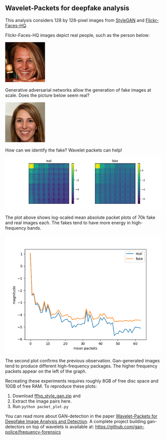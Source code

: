 ## Wavelet-Packets for deepfake analysis
This analysis considers 128 by 128-pixel images from [StyleGAN](https://github.com/NVlabs/stylegan) and [Flickr-Faces-HQ](https://github.com/NVlabs/ffhq-dataset).

Flickr-Faces-HQ images depict real people, such as the person below:

![real person](real.png)

Generative adversarial networks allow the generation of fake images at scale. Does the picture below seem real? 

![fake person](fake.png)

How can we identify the fake? Wavelet packets can help!

![packet comparison](packet_comparison.png)

The plot above shows log-scaled mean absolute packet plots of 70k fake and real images each. The fakes tend to have more energy in high-frequency bands.


![packet plot](mean_packet_plot.png)


The second plot confirms the previous observation. Gan-generated images tend to produce different high-frequency packages. The higher frequency packets appear on the left of the graph.

Recreating these experiments requires roughly 8GB of free disc space and 10GB of free RAM. 
To reproduce these plots:
1. Download [ffhq_style_gan.zip](https://drive.google.com/uc?id=1MOHKuEVqURfCKAN9dwp1o2tuR19OTQCF&export=download) and
2. Extract the image pairs here.
3. Run `python packet_plot.py`

You can read more about GAN-detection in the paper [Wavelet-Packets for Deepfake Image Analysis and Detection](https://rdcu.be/cUIRt). 
A complete project building gan-detectors on top of wavelets is available at:
https://github.com/gan-police/frequency-forensics
